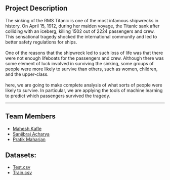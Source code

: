 ## Project Description

The sinking of the RMS Titanic is one of the most infamous shipwrecks in history.  On April 15, 1912, during her maiden voyage, the Titanic sank after colliding with an iceberg, killing 1502 out of 2224 passengers and crew. This sensational tragedy shocked the international community and led to better safety regulations for ships. <br><br>
One of the reasons that the shipwreck led to such loss of life was that there were not enough lifeboats for the passengers and crew. Although there was some element of luck involved in surviving the sinking, some groups of people were more likely to survive than others, such as women, children, and the upper-class. <br><br>
here, we are going to make complete analysis of what sorts of people were likely to survive. In particular, we are applying the tools of machine learning to predict which passengers survived the tragedy.

------

## Team Members
* [Mahesh Kafle](https://github.com/kafleDarkhorse)
* [Sanjibraj Acharya](https://github.com/rajsanjib)
* [Pratik Maharjan](https://github.com/pratikmhrzn)

## Datasets:
* [Test.csv](https://github.com/kafleDarkhorse/Dietanic-Predicting-the-Survivors-of-Titanic/blob/master/input/test.csv)
* [Train.csv](https://github.com/kafleDarkhorse/Dietanic-Predicting-the-Survivors-of-Titanic/blob/master/input/train.csv)
